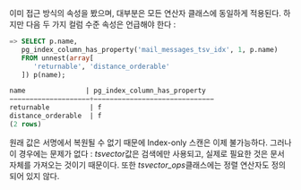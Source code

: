
이미 접근 방식의 속성을 봤으며, 대부분은 모든 연산자 클래스에 동일하게 적용된다.
하지만 다음 두 가지 컬럼 수준 속성은 언급해야 한다 :

```sql
=> SELECT p.name,
   pg_index_column_has_property('mail_messages_tsv_idx', 1, p.name)
   FROM unnest(array[
      'returnable', 'distance_orderable'
   ]) p(name);

name               | pg_index_column_has_property
−−−−−−−−−−−−−−−−−−−−+−−−−−−−−−−−−−−−−−−−−−−−−−−−−−−
returnable          | f
distance_orderable  | f
(2 rows)
```

원래 값은 서명에서 복원될 수 없기 때문에 Index-only 스캔은 이제 불가능하다.
그러나 이 경우에는 문제가 없다 : *tsvector*값은 검색에만 사용되고, 실제로 필요한 것은 문서 자체를 가져오는 것이기 때문이다.
또한 *tsvector_ops*클래스에는 정렬 연산자도 정의되어 있지 않다.

